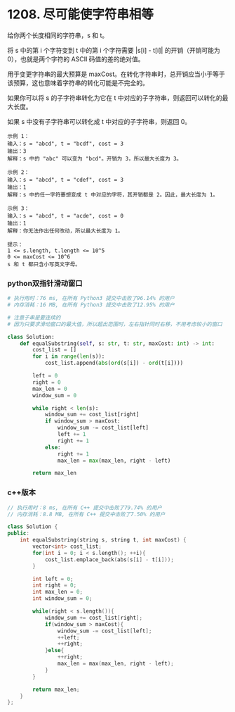 # 1208. 尽可能使字符串相等

给你两个长度相同的字符串，s 和 t。

将 s 中的第 i 个字符变到 t 中的第 i 个字符需要 |s[i] - t[i]| 的开销（开销可能为 0），也就是两个字符的 ASCII 码值的差的绝对值。

用于变更字符串的最大预算是 maxCost。在转化字符串时，总开销应当小于等于该预算，这也意味着字符串的转化可能是不完全的。

如果你可以将 s 的子字符串转化为它在 t 中对应的子字符串，则返回可以转化的最大长度。

如果 s 中没有子字符串可以转化成 t 中对应的子字符串，则返回 0。
```shell
示例 1：
输入：s = "abcd", t = "bcdf", cost = 3
输出：3
解释：s 中的 "abc" 可以变为 "bcd"。开销为 3，所以最大长度为 3。

示例 2：
输入：s = "abcd", t = "cdef", cost = 3
输出：1
解释：s 中的任一字符要想变成 t 中对应的字符，其开销都是 2。因此，最大长度为 1。

示例 3：
输入：s = "abcd", t = "acde", cost = 0
输出：1
解释：你无法作出任何改动，所以最大长度为 1。

提示：
1 <= s.length, t.length <= 10^5
0 <= maxCost <= 10^6
s 和 t 都只含小写英文字母。
```

### python双指针滑动窗口
```python
# 执行用时：76 ms, 在所有 Python3 提交中击败了96.14% 的用户
# 内存消耗：16 MB, 在所有 Python3 提交中击败了12.95% 的用户

# 注意子串是要连续的
# 因为只要求滑动窗口的最大值，所以超出范围时，左右指针同时右移，不用考虑较小的窗口

class Solution:
    def equalSubstring(self, s: str, t: str, maxCost: int) -> int:
        cost_list = []
        for i in range(len(s)):
            cost_list.append(abs(ord(s[i]) - ord(t[i])))

        left = 0
        right = 0
        max_len = 0
        window_sum = 0

        while right < len(s):
            window_sum += cost_list[right]
            if window_sum > maxCost:
                window_sum -= cost_list[left]
                left += 1
                right += 1
            else:
                right += 1
                max_len = max(max_len, right - left)

        return max_len
```

### c++版本
```c++
// 执行用时：8 ms, 在所有 C++ 提交中击败了79.74% 的用户
// 内存消耗：8.8 MB, 在所有 C++ 提交中击败了7.50% 的用户

class Solution {
public:
    int equalSubstring(string s, string t, int maxCost) {
        vector<int> cost_list;
        for(int i = 0; i < s.length(); ++i){
            cost_list.emplace_back(abs(s[i] - t[i]));
        }

        int left = 0;
        int right = 0;
        int max_len = 0;
        int window_sum = 0;

        while(right < s.length()){
            window_sum += cost_list[right];
            if(window_sum > maxCost){
                window_sum -= cost_list[left];
                ++left;
                ++right;
            }else{
                ++right;
                max_len = max(max_len, right - left);
            }
        }

        return max_len;
    }
};
```
